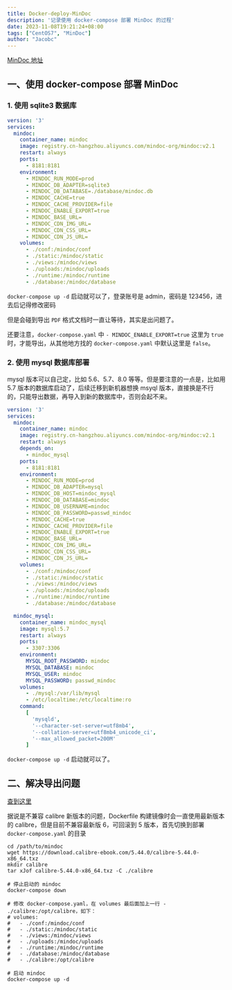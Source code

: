 ```yaml
---
title: Docker-deploy-MinDoc
description: '记录使用 docker-compose 部署 MinDoc 的过程'
date: 2023-11-08T19:21:24+08:00
tags: ["CentOS7", "MinDoc"]
author: "Jacobc"
---
```


[MinDoc 地址](https://github.com/mindoc-org/mindoc/issues?q=export_func_disable)

## 一、使用 docker-compose 部署 MinDoc

### 1. 使用 sqlite3 数据库

```yaml
version: '3'
services:
  mindoc:
    container_name: mindoc
    image: registry.cn-hangzhou.aliyuncs.com/mindoc-org/mindoc:v2.1
    restart: always
    ports:
      - 8181:8181
    environment:
      - MINDOC_RUN_MODE=prod
      - MINDOC_DB_ADAPTER=sqlite3
      - MINDOC_DB_DATABASE=./database/mindoc.db
      - MINDOC_CACHE=true
      - MINDOC_CACHE_PROVIDER=file
      - MINDOC_ENABLE_EXPORT=true
      - MINDOC_BASE_URL=
      - MINDOC_CDN_IMG_URL=
      - MINDOC_CDN_CSS_URL=
      - MINDOC_CDN_JS_URL=
    volumes:
      - ./conf:/mindoc/conf
      - ./static:/mindoc/static
      - ./views:/mindoc/views
      - ./uploads:/mindoc/uploads
      - ./runtime:/mindoc/runtime
      - ./database:/mindoc/database
```

`docker-compose up -d` 启动就可以了，登录账号是 admin，密码是 123456，进去后记得修改密码

但是会碰到导出 `PDF` 格式文档时一直让等待，其实是出问题了。

还要注意，`docker-compose.yaml` 中 `- MINDOC_ENABLE_EXPORT=true` 这里为 `true` 时，才能导出，从其他地方找的 `docker-compose.yaml` 中默认这里是 `false`。

### 2. 使用 mysql 数据库部署

mysql 版本可以自己定，比如 5.6、5.7、8.0 等等。但是要注意的一点是，比如用 5.7 版本的数据库启动了，后续迁移到新机器想换 msyql 版本，直接换是不行的，只能导出数据，再导入到新的数据库中，否则会起不来。

```yaml
version: '3'
services:
  mindoc:
    container_name: mindoc
    image: registry.cn-hangzhou.aliyuncs.com/mindoc-org/mindoc:v2.1
    restart: always
    depends_on:
      - mindoc_mysql
    ports:
      - 8181:8181
    environment:
      - MINDOC_RUN_MODE=prod
      - MINDOC_DB_ADAPTER=mysql
      - MINDOC_DB_HOST=mindoc_mysql
      - MINDOC_DB_DATABASE=mindoc
      - MINDOC_DB_USERNAME=mindoc
      - MINDOC_DB_PASSWORD=passwd_mindoc
      - MINDOC_CACHE=true
      - MINDOC_CACHE_PROVIDER=file
      - MINDOC_ENABLE_EXPORT=true
      - MINDOC_BASE_URL=
      - MINDOC_CDN_IMG_URL=
      - MINDOC_CDN_CSS_URL=
      - MINDOC_CDN_JS_URL=
    volumes:
      - ./conf:/mindoc/conf
      - ./static:/mindoc/static
      - ./views:/mindoc/views
      - ./uploads:/mindoc/uploads
      - ./runtime:/mindoc/runtime
      - ./database:/mindoc/database

  mindoc_mysql:
    container_name: mindoc_mysql
    image: mysql:5.7
    restart: always
    ports:
      - 3307:3306
    environment:
      MYSQL_ROOT_PASSWORD: mindoc
      MYSQL_DATABASE: mindoc
      MYSQL_USER: mindoc
      MYSQL_PASSWORD: passwd_mindoc
    volumes:
      - ./mysql:/var/lib/mysql
      - /etc/localtime:/etc/localtime:ro
    command:
      [
        'mysqld',
        '--character-set-server=utf8mb4',
        '--collation-server=utf8mb4_unicode_ci',
        '--max_allowed_packet=200M'
      ]
```

`docker-compose up -d` 启动就可以了。

## 二、解决导出问题

[查到这里](https://github.com/mindoc-org/mindoc/issues/807)

据说是不兼容 calibre 新版本的问题，Dockerfile 构建镜像时会一直使用最新版本的 calibre，但是目前不兼容最新版 6，可回滚到 5 版本，首先切换到部署 `docker-compose.yaml` 的目录

```shell
cd /path/to/mindoc
wget https://download.calibre-ebook.com/5.44.0/calibre-5.44.0-x86_64.txz
mkdir calibre
tar xJof calibre-5.44.0-x86_64.txz -C ./calibre

# 停止启动的 mindoc
docker-compose down

# 修改 docker-compose.yaml，在 volumes 最后面加上一行 - ./calibre:/opt/calibre，如下：
# volumes:
#   - ./conf:/mindoc/conf
#   - ./static:/mindoc/static
#   - ./views:/mindoc/views
#   - ./uploads:/mindoc/uploads
#   - ./runtime:/mindoc/runtime
#   - ./database:/mindoc/database
#   - ./calibre:/opt/calibre

# 启动 mindoc
docker-compose up -d
```

